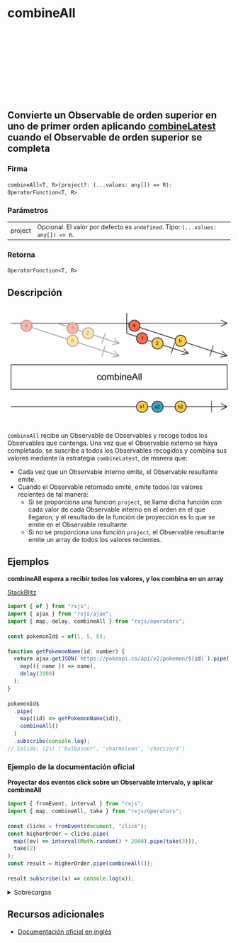 <div class="page-heading">

# combineAll

<a target="_blank" href="https://github.com/ReactiveX/rxjs/blob/master/src/internal/operators/combineAll.ts">
<svg>
  <use xlink:href="/assets/icons/github.svg#github"></use>
</svg>
</a>
</div>

<h2 class="subtitle">Convierte un Observable de orden superior en uno de primer orden aplicando <a href="/operators/combination/combineLatest">combineLatest</a> cuando el Observable de orden superior se completa</h2>

### Firma

`combineAll<T, R>(project?: (...values: any[]) => R): OperatorFunction<T, R>`

### Parámetros

<table>
<tr><td>project</td><td>Opcional. El valor por defecto es <code>undefined</code>.
Tipo: <code>(...values: any[]) => R</code>.</td></tr>
</table>

### Retorna

`OperatorFunction<T, R>`

## Descripción

<img src="assets/images/marble-diagrams/join-creation/combineAll.png" alt="Diagrama de canicas del operador combineAll">

`combineAll` recibe un Observable de Observables y recoge todos los Observables que contenga. Una vez que el Observable externo se haya completado, se suscribe a todos los Observables recogidos y combina sus valores mediante la estrategía `combineLatest`, de manera que:

- Cada vez que un Observable interno emite, el Observable resultante emite.
- Cuando el Observable retornado emite, emite todos los valores recientes de tal manera:
  - Si se proporciona una función `project`, se llama dicha función con cada valor de cada Observable interno en el orden en el que llegaron, y el resultado de la función de proyección es lo que se emite en el Observable resultante.
  - Si no se proporciona una función `project`, el Observable resultante emite un array de todos los valores recientes.

## Ejemplos

**combineAll espera a recibir todos los valores, y los combina en un array**

<a target="_blank" href="https://stackblitz.com/edit/rxjs-combineall-1?file=index.ts">StackBlitz</a>

```javascript
import { of } from "rxjs";
import { ajax } from "rxjs/ajax";
import { map, delay, combineAll } from "rxjs/operators";

const pokemonId$ = of(1, 5, 6);

function getPokemonName(id: number) {
  return ajax.getJSON(`https://pokeapi.co/api/v2/pokemon/${id}`).pipe(
    map(({ name }) => name),
    delay(2000)
  );
}

pokemonId$
  .pipe(
    map((id) => getPokemonName(id)),
    combineAll()
  )
  .subscribe(console.log);
// Salida: (2s) ['bulbasaur', 'charmeleon', 'charizard']
```

### Ejemplo de la documentación oficial

**Proyectar dos eventos click sobre un Observable intervalo, y aplicar combineAll**

```javascript
import { fromEvent, interval } from "rxjs";
import { map, combineAll, take } from "rxjs/operators";

const clicks = fromEvent(document, "click");
const higherOrder = clicks.pipe(
  map((ev) => interval(Math.random() * 2000).pipe(take(3))),
  take(2)
);
const result = higherOrder.pipe(combineAll());

result.subscribe((x) => console.log(x));
```

<details>
<summary>Sobrecargas</summary>
<div class="overload-container">

<div class="overload-section">

### Firma

`combineAll(): OperatorFunction<ObservableInput<T>, T[]>`

### Parámetros

No recibe ningún parámetro.

### Retorna

`OperatorFunction<ObservableInput<T>, T[]>`

</div>

<div class="overload-section">

### Firma

`combineAll(): OperatorFunction<any, T[]>`

### Parámetros

No recibe ningún parámetro.

### Retorna

`OperatorFunction<any, T[]>`

</div>

<div class="overload-section">

### Firma

`combineAll(project: (...values: T[]) => R): OperatorFunction<ObservableInput<T>, R>`

### Parámetros

<table>
<tr><td>project</td><td>Tipo: <code>(...values: T[]) => R</code>.</td></tr>
</table>

### Retorna

`OperatorFunction<ObservableInput<T>, R>`

</div>

<div class="overload-section">

### Firma

`combineAll(project: (...values: any[]) => R): OperatorFunction<any, R>`

### Parámetros

<table>
<tr><td>project</td><td>Tipo: <code>(...values: any[]) => R</code>.</td></tr>
</table>

### Retorna

`OperatorFunction<any, R>`

</div>
</div>
</details>

## Recursos adicionales

- [Documentación oficial en inglés](https://rxjs-dev.firebaseapp.com/api/operators/combineAll)
